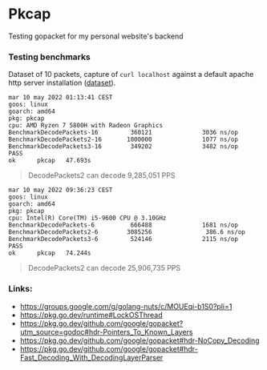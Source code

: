 # Pkcap

Testing gopacket for my personal website's backend

### Testing benchmarks
Dataset of 10 packets, capture of `curl localhost` against a default apache http server installation ([dataset](./test.pcap)).
```
mar 10 may 2022 01:13:41 CEST
goos: linux
goarch: amd64
pkg: pkcap
cpu: AMD Ryzen 7 5800H with Radeon Graphics
BenchmarkDecodePackets-16         360121              3036 ns/op
BenchmarkDecodePackets2-16       1000000              1077 ns/op
BenchmarkDecodePackets3-16        349202              3482 ns/op
PASS
ok      pkcap   47.693s
```
> DecodePackets2 can decode 9,285,051 PPS


```
mar 10 may 2022 09:36:23 CEST
goos: linux
goarch: amd64
pkg: pkcap
cpu: Intel(R) Core(TM) i5-9600 CPU @ 3.10GHz
BenchmarkDecodePackets-6          666488              1681 ns/op
BenchmarkDecodePackets2-6        3085256               386.6 ns/op
BenchmarkDecodePackets3-6         524146              2115 ns/op
PASS
ok      pkcap   74.244s
```
> DecodePackets2 can decode 25,906,735 PPS

### Links:

- https://groups.google.com/g/golang-nuts/c/MOUEqi-b1S0?pli=1
- https://pkg.go.dev/runtime#LockOSThread
- https://pkg.go.dev/github.com/google/gopacket?utm_source=godoc#hdr-Pointers_To_Known_Layers
- https://pkg.go.dev/github.com/google/gopacket#hdr-NoCopy_Decoding
- https://pkg.go.dev/github.com/google/gopacket#hdr-Fast_Decoding_With_DecodingLayerParser
